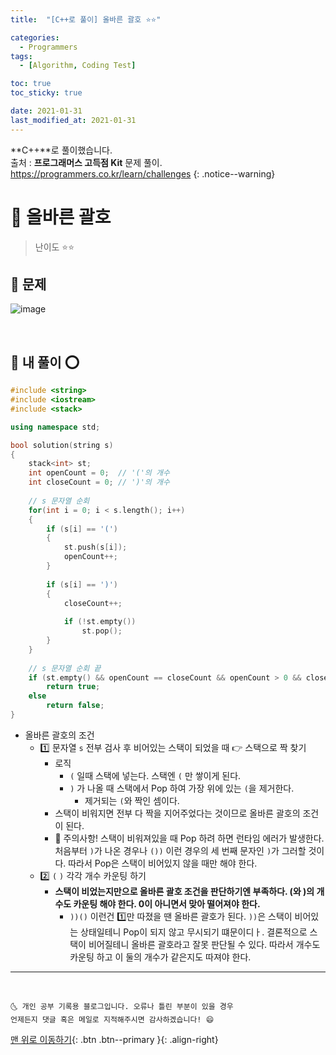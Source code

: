```yaml
---
title:  "[C++로 풀이] 올바른 괄호 ⭐⭐" 

categories:
  - Programmers
tags:
  - [Algorithm, Coding Test]

toc: true
toc_sticky: true

date: 2021-01-31
last_modified_at: 2021-01-31
---
```

**C++**로 풀이했습니다.  
출처 : **프로그래머스 고득점 Kit** 문제 풀이. <https://programmers.co.kr/learn/challenges>
{: .notice--warning}

# 📌 올바른 괄호

> 난이도 ⭐⭐

## 🚀 문제

![image](https://user-images.githubusercontent.com/42318591/106377760-bed01a00-63e2-11eb-95f7-b445301a3139.png)

<br>

## 🚀 내 풀이 ⭕

```cpp
#include <string>
#include <iostream>
#include <stack>

using namespace std;

bool solution(string s)
{
    stack<int> st;
    int openCount = 0;  // '('의 개수
    int closeCount = 0; // ')'의 개수
    
    // s 문자열 순회
    for(int i = 0; i < s.length(); i++)
    {
        if (s[i] == '(')
        {
            st.push(s[i]);
            openCount++;
        }
        
        if (s[i] == ')')
        {
            closeCount++;
            
            if (!st.empty())
                st.pop();
        }
    }
    
    // s 문자열 순회 끝
    if (st.empty() && openCount == closeCount && openCount > 0 && closeCount > 0)
        return true;
    else
        return false;
}
```

- 올바른 괄호의 조건 
  - 1️⃣ 문자열 `s` 전부 검사 후 비어있는 스택이 되었을 때 👉 스택으로 짝 찾기
    - 로직
      - `(` 일때 스택에 넣는다. 스택엔 `(` 만 쌓이게 된다.
      - `)` 가 나올 때 스택에서 Pop 하여 가장 위에 있는 `(`을 제거한다. 
        - 제거되는 `(`와 짝인 셈이다.
    - 스택이 비워지면 전부 다 짝을 지어주었다는 것이므로 올바른 괄호의 조건이 된다.
    - 📢 주의사항! 스택이 비워져있을 때 Pop 하려 하면 런타임 에러가 발생한다. 처음부터 `)`가 나온 경우나 `())` 이런 경우의 세 번째 문자인 `)`가 그러할 것이다. 따라서 Pop은 스택이 비어있지 않을 때만 해야 한다. 
  - 2️⃣ `(` `)` 각각 개수 카운팅 하기
    - **스택이 비었는지만으로 올바른 괄호 조건을 판단하기엔 부족하다. (와 )의 개수도 카운팅 해야 한다. 0이 아니면서 맞아 떨어져야 한다.**
      - `))()` 이런건 1️⃣만 따졌을 땐 올바른 괄호가 된다. `))`은 스택이 비어있는 상태일테니 Pop이 되지 않고 무시되기 떄문이디ㅏ. 결론적으로 스택이 비어질테니 올바른 괄호라고 잘못 판단될 수 있다. 따라서 개수도 카운팅 하고 이 둘의 개수가 같은지도 따져야 한다.


***
<br>

    🌜 개인 공부 기록용 블로그입니다. 오류나 틀린 부분이 있을 경우 
    언제든지 댓글 혹은 메일로 지적해주시면 감사하겠습니다! 😄

[맨 위로 이동하기](#){: .btn .btn--primary }{: .align-right}